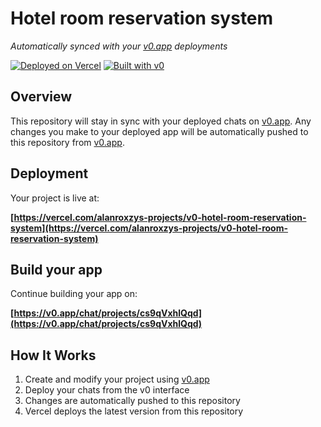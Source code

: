 # Hotel room reservation system

*Automatically synced with your [v0.app](https://v0.app) deployments*

[![Deployed on Vercel](https://img.shields.io/badge/Deployed%20on-Vercel-black?style=for-the-badge&logo=vercel)](https://vercel.com/alanroxzys-projects/v0-hotel-room-reservation-system)
[![Built with v0](https://img.shields.io/badge/Built%20with-v0.app-black?style=for-the-badge)](https://v0.app/chat/projects/cs9qVxhlQqd)

## Overview

This repository will stay in sync with your deployed chats on [v0.app](https://v0.app).
Any changes you make to your deployed app will be automatically pushed to this repository from [v0.app](https://v0.app).

## Deployment

Your project is live at:

**[https://vercel.com/alanroxzys-projects/v0-hotel-room-reservation-system](https://vercel.com/alanroxzys-projects/v0-hotel-room-reservation-system)**

## Build your app

Continue building your app on:

**[https://v0.app/chat/projects/cs9qVxhlQqd](https://v0.app/chat/projects/cs9qVxhlQqd)**

## How It Works

1. Create and modify your project using [v0.app](https://v0.app)
2. Deploy your chats from the v0 interface
3. Changes are automatically pushed to this repository
4. Vercel deploys the latest version from this repository